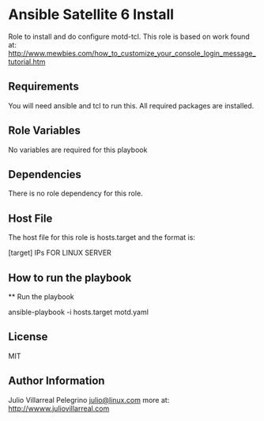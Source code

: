 Ansible Satellite 6 Install
===========================

Role to install and do configure motd-tcl. This role is based on work found at: http://www.mewbies.com/how_to_customize_your_console_login_message_tutorial.htm

Requirements
------------

You will need ansible and tcl to run this. All required packages are installed.

Role Variables
--------------

No variables are required for this playbook


Dependencies
------------

There is no role dependency for this role.

Host File
----------

The host file for this role is hosts.target and the format is: 

[target]
IPs FOR LINUX SERVER

How to run the playbook
------------------------

** Run the playbook

ansible-playbook -i hosts.target motd.yaml


License
-------

MIT

Author Information
------------------

Julio Villarreal Pelegrino <julio@linux.com> more at: http://wwww.juliovillarreal.com